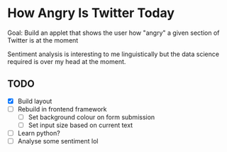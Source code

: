 # How Angry Is Twitter Today

Goal: Build an applet that shows the user how "angry" a given section of Twitter is at the moment

Sentiment analysis is interesting to me linguistically but the data science required is over my head at the moment.

## TODO

- [x] Build layout
- [ ] Rebuild in frontend framework
    - [ ] Set background colour on form submission
    - [ ] Set input size based on current text
- [ ] Learn python?
- [ ] Analyse some sentiment lol